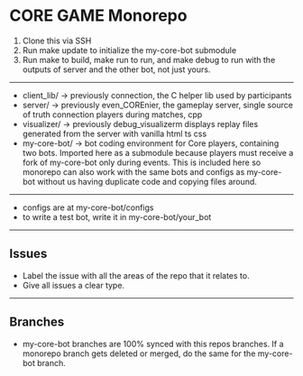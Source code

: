 # CORE GAME Monorepo

1. Clone this via SSH
2. Run make update to initialize the my-core-bot submodule
3. Run make to build, make run to run, and make debug to run with the outputs of server and the other bot, not just yours.

---

- client_lib/ -> previously connection, the C helper lib used by participants
- server/ -> previously even_COREnier, the gameplay server, single source of truth connection players during matches, cpp
- visualizer/ -> previously debug_visualizerm displays replay files generated from the server with vanilla html ts css
- my-core-bot/ -> bot coding environment for Core players, containing two bots. Imported here as a submodule because players must receive a fork of my-core-bot only during events. This is included here so monorepo can also work with the same bots and configs as my-core-bot without us having duplicate code and copying files around.

---

- configs are at my-core-bot/configs
- to write a test bot, write it in my-core-bot/your_bot

---

## Issues

- Label the issue with all the areas of the repo that it relates to.
- Give all issues a clear type.

--- 

## Branches

- my-core-bot branches are 100% synced with this repos branches. If a monorepo branch gets deleted or merged, do the same for the my-core-bot branch.
